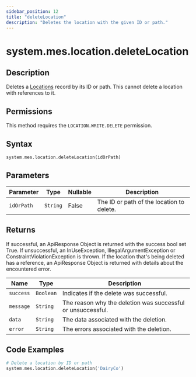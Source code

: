 ```yaml
---
sidebar_position: 12
title: "deleteLocation"
description: "Deletes the location with the given ID or path."
---
```


# system.mes.location.deleteLocation

## Description

Deletes a [Locations](../../data-model/location-model/location) record by its ID or path.
This cannot delete a location with references to it.


## Permissions

This method requires the `LOCATION.WRITE.DELETE` permission.

## Syntax

```python
system.mes.location.deleteLocation(idOrPath)
```

## Parameters

| Parameter  | Type     | Nullable | Description                               |
|------------|----------|----------|-------------------------------------------|
| `idOrPath` | `String` | False    | The ID or path of the location to delete. |

## Returns

If successful, an ApiResponse Object is returned with the success bool set True. If unsuccessful, an InUseException, IllegalArgumentException or ConstraintViolationException is thrown.
If the location that's being deleted has a reference, an ApiResponse Object is returned with details about the encountered error.

| Name      | Type      | Description                                                 |
|-----------|-----------|-------------------------------------------------------------|
| `success` | `Boolean` | Indicates if the delete was successful.                     |
| `message` | `String`  | The reason why the deletion was successful or unsuccessful. |
| `data`    | `String`  | The data associated with the deletion.                      |
| `error`   | `String`  | The errors associated with the deletion.                    |

## Code Examples

```python
# Delete a location by ID or path
system.mes.location.deleteLocation('DairyCo')
```
